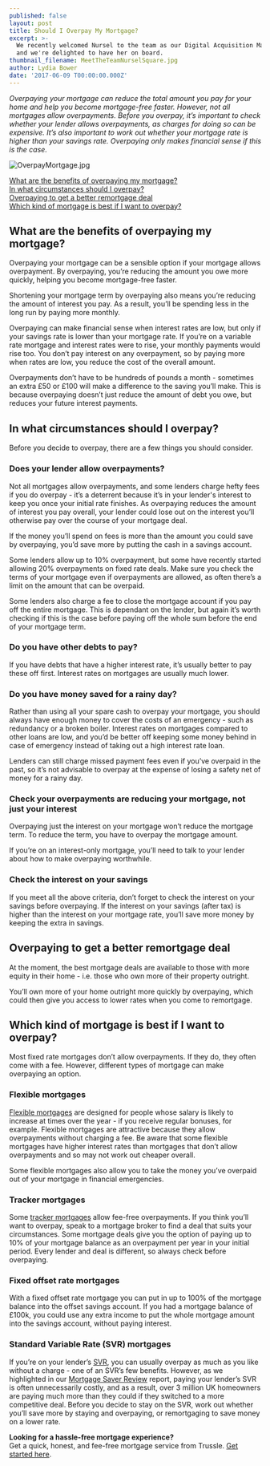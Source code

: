```yaml
---
published: false
layout: post
title: Should I Overpay My Mortgage?
excerpt: >-
  We recently welcomed Nursel to the team as our Digital Acquisition Manager,
  and we're delighted to have her on board.  
thumbnail_filename: MeetTheTeamNurselSquare.jpg
author: Lydia Bower
date: '2017-06-09 T00:00:00.000Z'
---
```

_Overpaying your mortgage can reduce the total amount you pay for your home and help you become mortgage-free faster. However, not all mortgages allow overpayments. Before you overpay, it’s important to check whether your lender allows overpayments, as charges for doing so can be expensive. It’s also important to work out whether your mortgage rate is higher than your savings rate. Overpaying only makes financial sense if this is the case._

![OverpayMortgage.jpg]({{site.baseurl}}/images/post_images/OverpayMortgage.jpg)

[What are the benefits of overpaying my mortgage? ](#what-are-the-benefits-of-overpaying-my-mortgage-)  
[In what circumstances should I overpay? ](#in-what-circumstances-should-i-overpay-)  
[Overpaying to get a better remortgage deal](#overpaying-to-get-a-better-remortgage-deal)  
[Which kind of mortgage is best if I want to overpay?](#which-kind-of-mortgage-is-best-if-i-want-to-overpay)


## What are the benefits of overpaying my mortgage? 
Overpaying your mortgage can be a sensible option if your mortgage allows overpayment. By overpaying, you’re reducing the amount you owe more quickly, helping you become mortgage-free faster. 
 
Shortening your mortgage term by overpaying also means you’re reducing the amount of interest you pay. As a result, you’ll be spending less in the long run by paying more monthly. 
 
Overpaying can make financial sense when interest rates are low, but only if your savings rate is lower than your mortgage rate. If you’re on a variable rate mortgage and interest rates were to rise, your monthly payments would rise too. You don’t pay interest on any overpayment, so by paying more when rates are low, you reduce the cost of the overall amount.
 
Overpayments don’t have to be hundreds of pounds a month - sometimes an extra £50 or £100 will make a difference to the saving you’ll make. This is because overpaying doesn’t just reduce the amount of debt you owe, but reduces your future interest payments. 
 
## In what circumstances should I overpay? 
Before you decide to overpay, there are a few things you should consider. 
 
### Does your lender allow overpayments?
Not all mortgages allow overpayments, and some lenders charge hefty fees if you do overpay - it’s a deterrent because it’s in your lender's interest to keep you once your initial rate finishes. As overpaying reduces the amount of interest you pay overall, your lender could lose out on the interest you’ll otherwise pay over the course of your mortgage deal.
 
If the money you’ll spend on fees is more than the amount you could save by overpaying, you’d save more by putting the cash in a savings account.
 
Some lenders allow up to 10% overpayment, but some have recently started allowing 20% overpayments on fixed rate deals. Make sure you check the terms of your mortgage even if overpayments are allowed, as often there’s a limit on the amount that can be overpaid. 
 
Some lenders also charge a fee to close the mortgage account if you pay off the entire mortgage. This is dependant on the lender, but again it’s worth checking if this is the case before paying off the whole sum before the end of your mortgage term.  
 
### Do you have other debts to pay?
If you have debts that have a higher interest rate, it’s usually better to pay these off first. Interest rates on mortgages are usually much lower. 
 
### Do you have money saved for a rainy day?
Rather than using all your spare cash to overpay your mortgage, you should always have enough money to cover the costs of an emergency - such as redundancy or a broken boiler. Interest rates on mortgages compared to other loans are low, and you’d be better off keeping some money behind in case of emergency instead of taking out a high interest rate loan.  
 
Lenders can still charge missed payment fees even if you’ve overpaid in the past, so it’s not advisable to overpay at the expense of losing a safety net of money for a rainy day.  
 
### Check your overpayments are reducing your mortgage, not just your interest
Overpaying just the interest on your mortgage won’t reduce the mortgage term. To reduce the term, you have to overpay the mortgage amount.
 
If you’re on an interest-only mortgage, you’ll need to talk to your lender about how to make overpaying worthwhile.
 
### Check the interest on your savings
If you meet all the above criteria, don’t forget to check the interest on your savings before overpaying. If the interest on your savings (after tax) is higher than the interest on your mortgage rate, you’ll save more money by keeping the extra in savings. 

## Overpaying to get a better remortgage deal
At the moment, the best mortgage deals are available to those with more equity in their home - i.e. those who own more of their property outright. 
 
You’ll own more of your home outright more quickly by overpaying, which could then give you access to lower rates when you come to remortgage. 

## Which kind of mortgage is best if I want to overpay?
Most fixed rate mortgages don’t allow overpayments. If they do, they often come with a fee. However, different types of mortgage can make overpaying an option. 
 
### Flexible mortgages
[Flexible mortgages](https://trussle.com/blog/different-types-of-mortgages#rate-types) are designed for people whose salary is likely to increase at times over the year - if you receive regular bonuses, for example. Flexible mortgages are attractive because they allow overpayments without charging a fee. Be aware that some flexible mortgages have higher interest rates than mortgages that don’t allow overpayments and so may not work out cheaper overall. 
 
Some flexible mortgages also allow you to take the money you’ve overpaid out of your mortgage in financial emergencies. 
 
### Tracker mortgages
Some [tracker mortgages](https://trussle.com/blog/fixed-tracker-and-variable-rates-explained#tracker) allow fee-free overpayments. If you think you’ll want to overpay, speak to a mortgage broker to find a deal that suits your circumstances. Some mortgage deals give you the option of paying up to 10% of your mortgage balance as an overpayment per year in your initial period. Every lender and deal is different, so always check before overpaying. 
 
### Fixed offset rate mortgages
With a fixed offset rate mortgage you can put in up to 100% of the mortgage balance into the offset savings account. If you had a mortgage balance of £100k, you could use any extra income to put the whole mortgage amount into the savings account, without paying interest. 
 
### Standard Variable Rate (SVR) mortgages
If you’re on your lender’s [SVR](https://trussle.com/blog/what-is-a-standard-variable-rate), you can usually overpay as much as you like without a charge - one of an SVR’s few benefits. However, as we highlighted in our [Mortgage Saver Review](https://trussle.com/blog/mortgage-saver-review-may-2017) report, paying your lender’s SVR is often unnecessarily costly, and as a result, over 3 million UK homeowners are paying much more than they could if they switched to a more competitive deal. Before you decide to stay on the SVR, work out whether you’ll save more by staying and overpaying, or remortgaging to save money on a lower rate. 
 
**Looking for a hassle-free mortgage experience?**  
Get a quick, honest, and fee-free mortgage service from Trussle. [Get started here](https://trussle.com/?utm_source=blog&utm_medium=get-started-cta&utm_campaign=170503).
 
 
 

